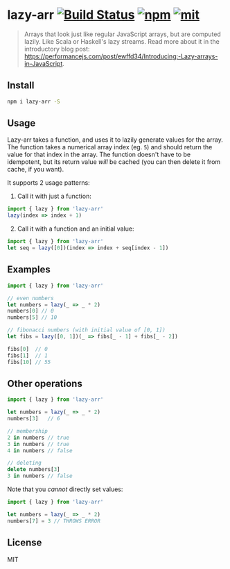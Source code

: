 # lazy-arr [![Build Status][build]](https://circleci.com/gh/bcherny/lazy-arr) [![npm]](https://www.npmjs.com/package/lazy-arr) [![mit]](https://opensource.org/licenses/MIT)

[build]: https://img.shields.io/circleci/project/bcherny/lazy-arr.svg?branch=master&style=flat-square
[npm]: https://img.shields.io/npm/v/lazy-arr.svg?style=flat-square
[mit]: https://img.shields.io/npm/l/lazy-arr.svg?style=flat-square

> Arrays that look just like regular JavaScript arrays, but are computed lazily. Like Scala or Haskell's lazy streams. Read more about it in the introductory blog post: https://performancejs.com/post/ewffd34/Introducing:-Lazy-arrays-in-JavaScript.

## Install

```sh
npm i lazy-arr -S
```

## Usage

Lazy-arr takes a function, and uses it to lazily generate values for the array. The function takes a numerical array index (eg. `5`) and should return the value for that index in the array. The function doesn't have to be idempotent, but its return value *will* be cached (you can then delete it from cache, if you want).

It supports 2 usage patterns:

1. Call it with just a function:

  ```js
  import { lazy } from 'lazy-arr'
  lazy(index => index + 1)
  ```

2. Call it with a function and an initial value:

  ```js
  import { lazy } from 'lazy-arr'
  let seq = lazy([0])(index => index + seq[index - 1])
  ```

## Examples

```js
import { lazy } from 'lazy-arr'

// even numbers
let numbers = lazy(_ => _ * 2)
numbers[0] // 0
numbers[5] // 10

// fibonacci numbers (with initial value of [0, 1])
let fibs = lazy([0, 1])(_ => fibs[_ - 1] + fibs[_ - 2])

fibs[0]  // 0
fibs[1]  // 1
fibs[10] // 55
```

## Other operations

```js
import { lazy } from 'lazy-arr'

let numbers = lazy(_ => _ * 2)
numbers[3]   // 6

// membership
2 in numbers // true
3 in numbers // true
4 in numbers // false

// deleting
delete numbers[3]
3 in numbers // false
```

Note that you *cannot* directly set values:

```js
import { lazy } from 'lazy-arr'

let numbers = lazy(_ => _ * 2)
numbers[7] = 3 // THROWS ERROR
```

## License

MIT
